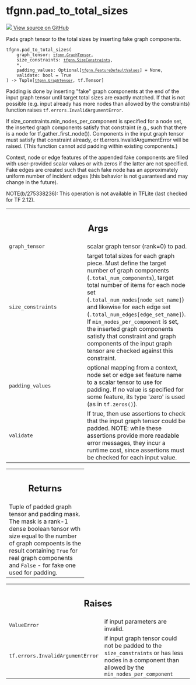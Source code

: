 # tfgnn.pad_to_total_sizes

<!-- Insert buttons and diff -->

<a target="_blank" href="https://github.com/tensorflow/gnn/tree/master/tensorflow_gnn/graph/padding_ops.py#L31-L185">
<img src="https://www.tensorflow.org/images/GitHub-Mark-32px.png" /> View source
on GitHub </a>

Pads graph tensor to the total sizes by inserting fake graph components.

<pre class="devsite-click-to-copy prettyprint lang-py tfo-signature-link">
<code>tfgnn.pad_to_total_sizes(
    graph_tensor: <a href="../tfgnn/GraphTensor.md"><code>tfgnn.GraphTensor</code></a>,
    size_constraints: <a href="../tfgnn/SizeConstraints.md"><code>tfgnn.SizeConstraints</code></a>,
    *,
    padding_values: Optional[<a href="../tfgnn/FeatureDefaultValues.md"><code>tfgnn.FeatureDefaultValues</code></a>] = None,
    validate: bool = True
) -> Tuple[<a href="../tfgnn/GraphTensor.md"><code>tfgnn.GraphTensor</code></a>, tf.Tensor]
</code></pre>

<!-- Placeholder for "Used in" -->

Padding is done by inserting "fake" graph components at the end of the input
graph tensor until target total sizes are exactly matched. If that is not
possible (e.g. input already has more nodes than allowed by the constraints)
function raises `tf.errors.InvalidArgumentError`.

If size_constraints.min_nodes_per_component is specified for a node set, the
inserted graph components satisfy that constraint (e.g., such that there is a
node for tf.gather_first_node()). Components in the input graph tensor must
satisfy that constraint already, or tf.errors.InvalidArgumentError will be
raised. (This function cannot add padding within existing components.)

Context, node or edge features of the appended fake components are filled with
user-provided scalar values or with zeros if the latter are not specified. Fake
edges are created such that each fake node has an approximately uniform number
of incident edges (this behavior is not guaranteed and may change in the
future).

NOTE(b/275338236): This operation is not available in TFLite (last checked for
TF 2.12).

<!-- Tabular view -->

 <table class="responsive fixed orange">
<colgroup><col width="214px"><col></colgroup>
<tr><th colspan="2"><h2 class="add-link">Args</h2></th></tr>

<tr>
<td>
<code>graph_tensor</code><a id="graph_tensor"></a>
</td>
<td>
scalar graph tensor (rank=0) to pad.
</td>
</tr><tr>
<td>
<code>size_constraints</code><a id="size_constraints"></a>
</td>
<td>
target total sizes for each graph piece. Must define the
target number of graph components (<code>.total_num_components</code>), target total
number of items for each node set (<code>.total_num_nodes[node_set_name]</code>) and
likewise for each edge set (<code>.total_num_edges[edge_set_name]</code>).
If <code>min_nodes_per_component</code> is set, the inserted graph components satisfy
that constraint and graph components of the input graph tensor are checked
against this constraint.
</td>
</tr><tr>
<td>
<code>padding_values</code><a id="padding_values"></a>
</td>
<td>
optional mapping from a context, node set or edge set
feature name to a scalar tensor to use for padding. If no value is
specified for some feature, its type 'zero' is used (as in <code>tf.zeros()</code>).
</td>
</tr><tr>
<td>
<code>validate</code><a id="validate"></a>
</td>
<td>
If true, then use assertions to check that the input graph tensor
could be padded. NOTE: while these assertions provide more readable error
messages, they incur a runtime cost, since assertions must be checked for
each input value.
</td>
</tr>
</table>

<!-- Tabular view -->

 <table class="responsive fixed orange">
<colgroup><col width="214px"><col></colgroup>
<tr><th colspan="2"><h2 class="add-link">Returns</h2></th></tr>
<tr class="alt">
<td colspan="2">
Tuple of padded graph tensor and padding mask. The mask is a rank-1 dense
boolean tensor wth size equal to the number of graph compoents is the result
containing <code>True</code> for real graph components and <code>False</code> - for fake one used
for padding.
</td>
</tr>

</table>

<!-- Tabular view -->

 <table class="responsive fixed orange">
<colgroup><col width="214px"><col></colgroup>
<tr><th colspan="2"><h2 class="add-link">Raises</h2></th></tr>

<tr>
<td>
<code>ValueError</code><a id="ValueError"></a>
</td>
<td>
if input parameters are invalid.
</td>
</tr><tr>
<td>
<code>tf.errors.InvalidArgumentError</code><a id="tf.errors.InvalidArgumentError"></a>
</td>
<td>
if input graph tensor could not be padded to
the <code>size_constraints</code> or has less nodes in a component than allowed by
the <code>min_nodes_per_component</code>
</td>
</tr>
</table>
